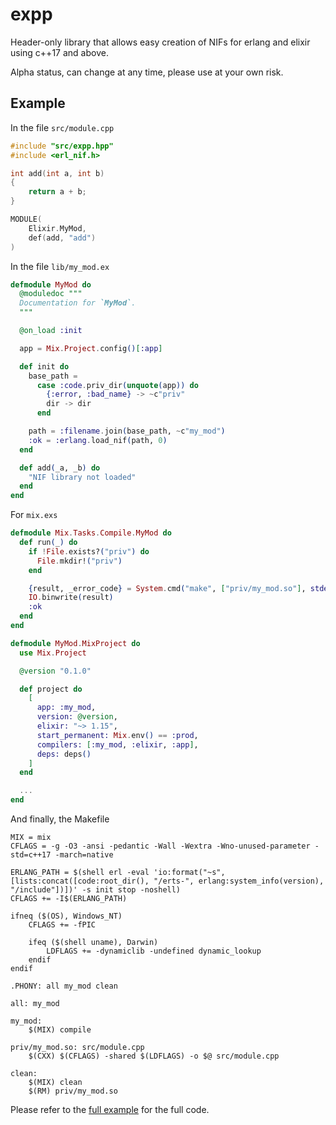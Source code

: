 # expp

Header-only library that allows easy creation of NIFs for erlang and elixir using c++17 and above.

Alpha status, can change at any time, please use at your own risk.


## Example

In the file `src/module.cpp`

```cpp
#include "src/expp.hpp"
#include <erl_nif.h>

int add(int a, int b)
{
    return a + b;
}

MODULE(
    Elixir.MyMod,
    def(add, "add")
)
```

In the file `lib/my_mod.ex`

```elixir
defmodule MyMod do
  @moduledoc """
  Documentation for `MyMod`.
  """

  @on_load :init

  app = Mix.Project.config()[:app]

  def init do
    base_path =
      case :code.priv_dir(unquote(app)) do
        {:error, :bad_name} -> ~c"priv"
        dir -> dir
      end

    path = :filename.join(base_path, ~c"my_mod")
    :ok = :erlang.load_nif(path, 0)
  end

  def add(_a, _b) do
    "NIF library not loaded"
  end
end
```

For `mix.exs`

```elixir
defmodule Mix.Tasks.Compile.MyMod do
  def run(_) do
    if !File.exists?("priv") do
      File.mkdir!("priv")
    end

    {result, _error_code} = System.cmd("make", ["priv/my_mod.so"], stderr_to_stdout: true)
    IO.binwrite(result)
    :ok
  end
end

defmodule MyMod.MixProject do
  use Mix.Project

  @version "0.1.0"

  def project do
    [
      app: :my_mod,
      version: @version,
      elixir: "~> 1.15",
      start_permanent: Mix.env() == :prod,
      compilers: [:my_mod, :elixir, :app],
      deps: deps()
    ]
  end

  ...
end
```

And finally, the Makefile

```make
MIX = mix
CFLAGS = -g -O3 -ansi -pedantic -Wall -Wextra -Wno-unused-parameter -std=c++17 -march=native

ERLANG_PATH = $(shell erl -eval 'io:format("~s", [lists:concat([code:root_dir(), "/erts-", erlang:system_info(version), "/include"])])' -s init stop -noshell)
CFLAGS += -I$(ERLANG_PATH)

ifneq ($(OS), Windows_NT)
    CFLAGS += -fPIC

    ifeq ($(shell uname), Darwin)
        LDFLAGS += -dynamiclib -undefined dynamic_lookup
    endif
endif

.PHONY: all my_mod clean

all: my_mod

my_mod:
	$(MIX) compile

priv/my_mod.so: src/module.cpp
	$(CXX) $(CFLAGS) -shared $(LDFLAGS) -o $@ src/module.cpp

clean:
	$(MIX) clean
	$(RM) priv/my_mod.so
```

Please refer to the [full example](examples/my_mod) for the full code.
